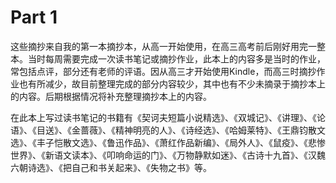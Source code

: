 # Part 1

这些摘抄来自我的第一本摘抄本，从高一开始使用，在高三高考前后刚好用完一整本。当时每周需要完成一次读书笔记或摘抄作业，此本上的内容多是当时的作业，常包括点评，部分还有老师的评语。因从高三才开始使用Kindle，而高三时摘抄作业也有所减少，故目前整理完成的部分内容较少，其中也有不少未摘录于摘抄本上的内容。后期根据情况将补充整理摘抄本上的内容。

在此本上写过读书笔记的书籍有《契诃夫短篇小说精选》、《双城记》、《讲理》、《论语》、《目送》、《金蔷薇》、《精神明亮的人》、《诗经选》、《哈姆莱特》、《王鼎钧散文选》、《丰子恺散文选》、《鲁迅作品》、《萧红作品新编》、《局外人》、《鼠疫》、《悲惨世界》、《新语文读本》、《叩响命运的门》、《万物静默如迷》、《古诗十九首》、《汉魏六朝诗选》、《把自己和书关起来》、《失物之书》等。